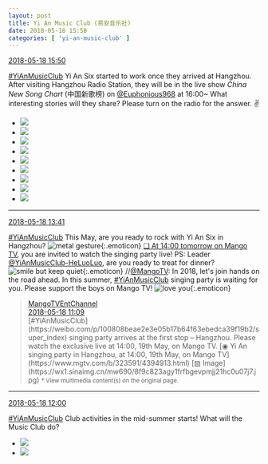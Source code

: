 ```yaml
---
layout: post
title: Yi An Music Club (易安音乐社)
date: 2018-05-18 15:50
categories: [ 'yi-an-music-club' ]
---
```


<div class="weibo-info">
  <a href="https://weibo.com/6094546964/Ghe24wn8X">2018-05-18 15:50</a>
</div>

[#YiAnMusicClub](https://weibo.com/p/100808beae2e3e05b17b64f63ebedca39f19b2/super_index) Yi An Six started to work once they arrived at Hangzhou. After visiting Hangzhou Radio Station, they will be in the live show *China New Song Chart* (中国新歌榜) on [@Euphonious968](https://weibo.com/968fm) at 16:00~ What interesting stories will they share? Please turn on the radio for the answer. ✌️

<!-- more -->

<ul class="weibo-pic-list-3">
  <li class="weibo-pic">
    <a href="//wx4.sinaimg.cn/mw690/006Es64Aly1frfjeohwgdj30qo0zkdsx.jpg"><img src="//wx4.sinaimg.cn/thumb150/006Es64Aly1frfjeohwgdj30qo0zkdsx.jpg"/></a>
  </li>
  <li class="weibo-pic">
    <a href="//wx4.sinaimg.cn/mw690/006Es64Aly1frfjeoun9xj30qo0zktky.jpg"><img src="//wx4.sinaimg.cn/thumb150/006Es64Aly1frfjeoun9xj30qo0zktky.jpg"/></a>
  </li>
  <li class="weibo-pic">
    <a href="//wx1.sinaimg.cn/mw690/006Es64Aly1frfjepcll0j30qo0zkwq4.jpg"><img src="//wx1.sinaimg.cn/thumb150/006Es64Aly1frfjepcll0j30qo0zkwq4.jpg"/></a>
  </li>
  <li class="weibo-pic">
    <a href="//wx1.sinaimg.cn/mw690/006Es64Aly1frfjertv3aj31w02ionpf.jpg"><img src="//wx1.sinaimg.cn/thumb150/006Es64Aly1frfjertv3aj31w02ionpf.jpg"/></a>
  </li>
  <li class="weibo-pic">
    <a href="//wx1.sinaimg.cn/mw690/006Es64Aly1frfjeo3d79j30qo0zkna0.jpg"><img src="//wx1.sinaimg.cn/thumb150/006Es64Aly1frfjeo3d79j30qo0zkna0.jpg"/></a>
  </li>
  <li class="weibo-pic">
    <a href="//wx2.sinaimg.cn/mw690/006Es64Aly1frfjeshdddj30qo0zkwpd.jpg"><img src="//wx2.sinaimg.cn/thumb150/006Es64Aly1frfjeshdddj30qo0zkwpd.jpg"/></a>
  </li>
  <li class="weibo-pic">
    <a href="//wx2.sinaimg.cn/mw690/006Es64Aly1frfjesxsw5j30zk0qotjr.jpg"><img src="//wx2.sinaimg.cn/thumb150/006Es64Aly1frfjesxsw5j30zk0qotjr.jpg"/></a>
  </li>
  <li class="weibo-pic">
    <a href="//wx1.sinaimg.cn/mw690/006Es64Aly1frfjetd60wj31400qonew.jpg"><img src="//wx1.sinaimg.cn/thumb150/006Es64Aly1frfjetd60wj31400qonew.jpg"/></a>
  </li>
  <li class="weibo-pic">
    <a href="//wx3.sinaimg.cn/mw690/006Es64Aly1frfjfumljlj30n90iztcp.jpg"><img src="//wx3.sinaimg.cn/thumb150/006Es64Aly1frfjfumljlj30n90iztcp.jpg"/></a>
  </li>
</ul>

---

<div class="weibo-info">
  <a href="https://weibo.com/6094546964/GhdbMER8c">2018-05-18 13:41</a>
</div>

[#YiAnMusicClub](https://weibo.com/p/100808beae2e3e05b17b64f63ebedca39f19b2/super_index) This May, are you ready to rock with Yi An Six in Hangzhou? ![metal gesture](https://img.t.sinajs.cn/t4/appstyle/expression/ext/normal/1d/2018new_hahashoushi_org.png){:.emoticon} [❏ At 14:00 tomorrow on Mango TV](http://t.cn/R3lbsUO), you are invited to watch the singing party live! PS: Leader [@YiAnMusicClub-HeLuoLuo](https://weibo.com/u/6117570574), are you ready to treat for dinner? ![smile but keep quiet](https://img.t.sinajs.cn/t4/appstyle/expression/ext/normal/2d/2018new_xiaoerbuyu_org.png){:.emoticon} //[@MangoTV](https://weibo.com/hunantv): In 2018, let's join hands on the road ahead. In this summer, [#YiAnMusicClub](https://weibo.com/p/100808beae2e3e05b17b64f63ebedca39f19b2/super_index) singing party is waiting for you. Please support the boys on Mango TV! ![love you](https://img.t.sinajs.cn/t4/appstyle/expression/ext/normal/f6/2018new_aini_org.png){:.emoticon}

> <div class="weibo-post-name">
>   <a href="https://weibo.com/jywshow">MangoTVEntChannel</a>
> </div>
> <div class="weibo-info">
>   <a href="https://weibo.com/2409398842/Ghcc7yKcA">2018-05-18 11:09</a>
> </div>
> [#YiAnMusicClub](https://weibo.com/p/100808beae2e3e05b17b64f63ebedca39f19b2/super_index) singing party arrives at the first stop – Hangzhou. Please watch the exclusive live at 14:00, 19th May, on Mango TV. [◉ Yi An singing party in Hangzhou, at 14:00, 19th May, on Mango TV](https://www.mgtv.com/b/323591/4394913.html) [▨ Image](https://wx1.sinaimg.cn/mw690/8f9c823agy1frfbgevpmjj21hc0u07j7.jpg)  
> <small>* View multimedia content(s) on the original page.</small>

---

<div class="weibo-info">
  <a href="https://weibo.com/6094546964/GhcwBDLcX">2018-05-18 12:00</a>
</div>

[#YiAnMusicClub](https://weibo.com/p/100808beae2e3e05b17b64f63ebedca39f19b2/super_index) Club activities in the mid-summer starts! What will the Music Club do?

<ul class="weibo-pic-list-1">
  <li class="weibo-pic">
    <a href="//wx1.sinaimg.cn/mw690/006Es64Aly1frf91mpzy6j30m8ahmhdw.jpg"><img src="//wx1.sinaimg.cn/thumb150/006Es64Aly1frf91mpzy6j30m8ahmhdw.jpg"/></a>
  </li>
  <li class="weibo-pic">
    <a href="//wx1.sinaimg.cn/mw690/006Es64Aly1frf91lmxclj30m8aej7wj.jpg"><img src="//wx1.sinaimg.cn/thumb150/006Es64Aly1frf91lmxclj30m8aej7wj.jpg"/></a>
  </li>
</ul>

